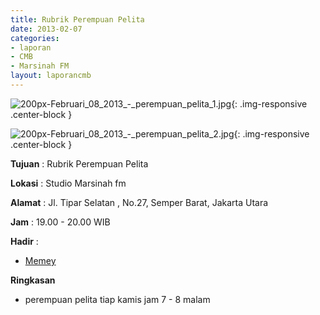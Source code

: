 ```yaml
---
title: Rubrik Perempuan Pelita
date: 2013-02-07
categories:
- laporan
- CMB
- Marsinah FM
layout: laporancmb
---
```


![200px-Februari_08_2013_-_perempuan_pelita_1.jpg](/uploads/200px-Februari_08_2013_-_perempuan_pelita_1.jpg){: .img-responsive .center-block }

![200px-Februari_08_2013_-_perempuan_pelita_2.jpg](/uploads/200px-Februari_08_2013_-_perempuan_pelita_2.jpg){: .img-responsive .center-block }


**Tujuan** : Rubrik Perempuan Pelita

**Lokasi** : Studio Marsinah fm 

**Alamat** : Jl. Tipar Selatan , No.27, Semper Barat, Jakarta Utara 

**Jam** : 19.00 - 20.00 WIB 

**Hadir** :
* [Memey](http://wiki.ciptamedia.org/wiki/Memey)

**Ringkasan**  
* perempuan pelita tiap kamis jam 7 - 8 malam

